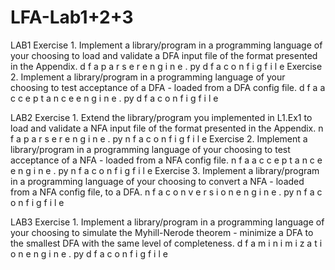 # LFA-Lab1+2+3
LAB1
Exercise 1. Implement a library/program in a programming language of
your choosing to load and validate a DFA input file of the format presented in
the Appendix.
d f a p a r s e r e n g i n e . py d f a c o n f i g f i l e
Exercise 2. Implement a library/program in a programming language of
your choosing to test acceptance of a DFA - loaded from a DFA config file.
d f a a c c e p t a n c e e n g i n e . py d f a c o n f i g f i l e <w o r d t o t e s t >
  
  LAB2
  Exercise 1. Extend the library/program you implemented in L1.Ex1 to
load and validate a NFA input file of the format presented in the Appendix.
n f a p a r s e r e n g i n e . py n f a c o n f i g f i l e
Exercise 2. Implement a library/program in a programming language of
your choosing to test acceptance of a NFA - loaded from a NFA config file.
n f a a c c e p t a n c e e n g i n e . py n f a c o n f i g f i l e <w o r d t o t e s t >
Exercise 3. Implement a library/program in a programming language of
your choosing to convert a NFA - loaded from a NFA config file, to a DFA.
n f a c o n v e r s i o n e n g i n e . py n f a c o n f i g f i l e
  
  LAB3
  Exercise 1. Implement a library/program in a programming language of
your choosing to simulate the Myhill-Nerode theorem - minimize a DFA to the
smallest DFA with the same level of completeness.
d f a m i n i m i z a t i o n e n g i n e . py d f a c o n f i g f i l e
